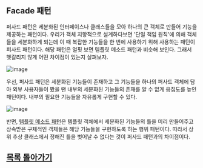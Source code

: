 ## Facade 패턴
퍼사드 패턴은 세분화된 인터페이스나 클래스들을 모아 하나의 큰 객체로 만들어 기능을 제공하는 패턴이다.
우리가 객체 지향적으로 설계하다보면 '단일 책임 원칙'에 의해 객체들을 세분화하게 되는데 이 때 복잡한 기능들을 한 번에 사용하기 위해 사용하는 패턴이 퍼사드 패턴이다. 
해당 패턴은 얼핏 보면 템플릿 메소드 패턴과 비슷해 보인다. 그래서 헷갈리지 않게 어떤 차이점이 있는지 살펴보자.   



![image](https://user-images.githubusercontent.com/89891704/161177761-1fe47f19-d8c2-4705-a329-110996d09e18.png)

우선, 퍼사드 패턴은 세분화된 기능들이 존재하고 그 기능들을 하나의 퍼사드 객체에 담아 외부 사용자들이 봤을 땐 내부의 세분화된 기능들의 존재를 알 수 없게 응집도를 높인 패턴이다. 
내부의 필요한 기능들을 자유롭게 구현할 수 있다.

![image](https://user-images.githubusercontent.com/89891704/161177925-2aaa5fc3-811c-4e9d-a0f4-d1b2ccd46b02.png)

반면, [템플릿 메소드 패턴](https://github.com/kyo705/Design-Pattern/blob/master/%ED%96%89%EC%9C%84%20%ED%8C%A8%ED%84%B4/%ED%85%9C%ED%94%8C%EB%A6%BF%20%EB%A9%94%EC%86%8C%EB%93%9C%20%ED%8C%A8%ED%84%B4.md#templete-method-%ED%8C%A8%ED%84%B4)은 템플릿 객체에서 세분화된 기능들의 틀을 미리 만들어주고 상속받은 구체적인 객체들은 해당 기능들을 구현하도록 하는 행위 패턴이다. 
따라서 상위 추상 클래스에서 정해진 틀을 벗어날 수 없다는 것이 퍼사드 패턴과의 차이점이다. 


## [목록 돌아가기](https://github.com/kyo705/Design-Pattern/blob/master/README.md#2-%EA%B5%AC%EC%A1%B0-%ED%8C%A8%ED%84%B4)
